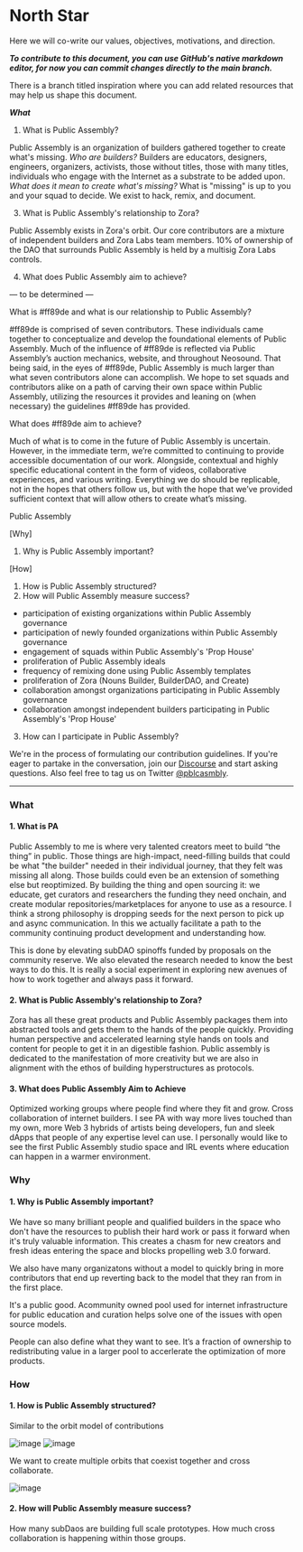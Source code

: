 # North Star
Here we will co-write our values, objectives, motivations, and direction.

***To contribute to this document, you can use GitHub's native markdown editor, for now you can commit changes directly to the main branch.***

There is a branch titled inspiration where you can add related resources that may help us shape this document.

***What***
1. What is Public Assembly?

Public Assembly is an organization of builders gathered together to create what's missing. _Who are builders?_ Builders are educators, designers, engineers, organizers, activists, those without titles, those with many titles, individuals who engage with the Internet as a substrate to be added upon. _What does it mean to create what's missing?_ What is "missing" is up to you and your squad to decide. We exist to hack, remix, and document.

3. What is Public Assembly's relationship to Zora?

Public Assembly exists in Zora's orbit. Our core contributors are a mixture of independent builders and Zora Labs team members. 10% of ownership of the DAO that surrounds Public Assembly is held by a multisig Zora Labs controls.

4. What does Public Assembly aim to achieve?

— to be determined —

What is #ff89de and what is our relationship to Public Assembly?

#ff89de is comprised of seven contributors. These individuals came together to conceptualize and develop the foundational elements of Public Assembly. Much of the influence of #ff89de is reflected via Public Assembly’s auction mechanics, website, and throughout Neosound. That being said, in the eyes of #ff89de, Public Assembly is much larger than what seven contributors alone can accomplish. We hope to set squads and contributors alike on a path of carving their own space within Public Assembly, utilizing the resources it provides and leaning on (when necessary) the guidelines #ff89de has provided.

What does #ff89de aim to achieve?

Much of what is to come in the future of Public Assembly is uncertain. However, in the immediate term, we’re committed to continuing to provide accessible documentation of our work. Alongside, contextual and highly specific educational content in the form of videos, collaborative experiences, and various writing. Everything we do should be replicable, not in the hopes that others follow us, but with the hope that we’ve provided sufficient context that will allow others to create what’s missing.

Public Assembly 

[Why]
1. Why is Public Assembly important?

[How]
1. How is Public Assembly structured?
2. How will Public Assembly measure success?

- participation of existing organizations within Public Assembly governance
- participation of newly founded organizations within Public Assembly governance
- engagement of squads within Public Assembly's 'Prop House'
- proliferation of Public Assembly ideals
- frequency of remixing done using Public Assembly templates
- proliferation of Zora (Nouns Builder, BuilderDAO, and Create)
- collaboration amongst organizations participating in Public Assembly governance
- collaboration amongst independent builders participating in Public Assembly's 'Prop House'

3. How can I participate in Public Assembly?

We're in the process of formulating our contribution guidelines. If you're eager to partake in the conversation, join our [Discourse](https://pblcasmbly.discourse.group/) and start asking questions. Also feel free to tag us on Twitter [@pblcasmbly](https://twitter.com/pblcasmbly).

--- 
### What
#### 1. What is PA

Public Assembly to me is where very talented creators meet to build “the thing” in public. Those things are high-impact, need-filling builds that could be what "the builder" needed in their individual journey, that they felt was missing all along. Those builds could even be an extension of something else but reoptimized. By building the thing and open sourcing it: we educate, get curators and researchers the funding they need onchain, and create modular repositories/marketplaces for anyone to use as a resource. I think a strong philosophy is dropping seeds for the next person to pick up and async communication. In this we actually facilitate a path to the community continuing product development and understanding how. 

This is done by elevating subDAO spinoffs funded by proposals on the community reserve. We also elevated the research needed to know the best ways to do this. It is really a social experiment in exploring new avenues of how to work together and always pass it forward.

#### 2. What is Public Assembly's relationship to Zora?

Zora has all these great products and Public Assembly packages them into abstracted tools and gets them to the hands of the people quickly. Providing human perspective and accelerated learning style hands on tools and content for people to get it in an digestible fashion. Public assembly is dedicated to the manifestation of more creativity but we are also in alignment with the ethos of building hyperstructures as protocols.

#### 3. What does Public Assembly Aim to Achieve 

Optimized working groups where people find where they fit and grow. Cross collaboration of internet builders. I see PA with way more lives touched than my own, more Web 3 hybrids of artists being developers, fun and sleek dApps that people of any expertise level can use. I personally would like to see the first Public Assembly studio space and IRL events where education can happen in a warmer environment.

### Why
#### 1. Why is Public Assembly important?
We have so many brilliant people and qualified builders in the space who don't have the resources to publish their hard work or pass it forward when it's truly valuable information. This creates a chasm for new creators and fresh ideas entering the space and blocks propelling web 3.0 forward. 

We also have many organizatons without a model to quickly bring in more contributors that end up reverting back to the model that they ran from in the first place. 

It's a public good. Acommunity owned pool used for internet infrastructure for public education and curation helps solve one of the issues with open source models.

People can also define what they want to see. It’s a fraction of ownership to redistributing value in a larger pool to accerlerate the optimization of more products. 

### How
#### 1. How is Public Assembly structured?

Similar to the orbit model of contributions 

![image](https://user-images.githubusercontent.com/91724117/203510078-c68e9b94-ccde-4279-952f-52f67d39e8e1.png)
![image](https://user-images.githubusercontent.com/91724117/203510464-b2e6c8d5-8f23-4267-ba07-6866f5caf15f.png)

We want to create multiple orbits that coexist together and cross collaborate. 

![image](https://user-images.githubusercontent.com/91724117/203512760-c6757c8d-bd53-4ec4-a8e1-15e7a9c70a1a.png)

#### 2. How will Public Assembly measure success?

How many subDaos are building full scale prototypes. How much cross collaboration is happening within those groups. 










